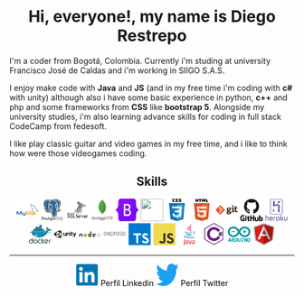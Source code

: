 <h1 align="center"> Hi, everyone!, my name is Diego Restrepo</h1>
I'm a coder from Bogotá, Colombia. Currently i'm studing at university Francisco José de Caldas and i'm working in SIIGO S.A.S.

I enjoy make code with **Java** and **JS** (and in my free time i'm coding with **c#** with unity) although also i have some basic experience in python, **c++** and php and some frameworks from **CSS** like **bootstrap 5**. Alongside my  university studies, i'm also learning advance skills for coding in full stack CodeCamp from fedesoft.

I like play classic guitar and video games in my free time, and i like to think how were those videogames coding.

<h2 align="center">Skills</h2>
<div align="center">
<a href="https://www.mysql.com" target="_blank"><img src="https://github.com/devicons/devicon/blob/master/icons/mysql/mysql-original-wordmark.svg" alt="" width="40" height="40"/></a>
<a href="https://www.postgresql.org" target="_blank"><img src="https://github.com/devicons/devicon/blob/master/icons/postgresql/postgresql-original-wordmark.svg" alt="" width="40" height="40"/></a>
<a href="https://www.microsoft.com/es-es/sql-server/sql-server-downloads" target="_blank"><img src="https://github.com/devicons/devicon/blob/master/icons/microsoftsqlserver/microsoftsqlserver-plain-wordmark.svg" alt="" width="40" height="40"/></a>
<a href="https://www.mongodb.com/" target="_blank"><img src="https://github.com/devicons/devicon/blob/master/icons/mongodb/mongodb-original-wordmark.svg" alt="" width="40" height="40"/></a>
<a href="https://getbootstrap.com" target="_blank"><img src="https://github.com/devicons/devicon/blob/master/icons/bootstrap/bootstrap-original.svg" alt="" width="40" height="40"/></a>
<a href="https://material.angular.io"><img src="https://camo.githubusercontent.com/c5b95fc653e7928d7277fa065cd098187cb9b7ea2d4d976cef5215a0676d2424/68747470733a2f2f63646e2e6a7364656c6976722e6e65742f67682f616e67756c61722d6d6174657269616c2d657874656e73696f6e732f7061676573406d61737465722f6173736574732f616e67756c61722d6d6174657269616c2d657874656e73696f6e732d6c6f676f2e706e67" alt="" width="40" height="40"/></a>  
<a href="https://developer.mozilla.org/es/docs/Web/CSS" target="_blank"><img src="https://github.com/devicons/devicon/blob/master/icons/css3/css3-original-wordmark.svg" alt="" width="40" height="40"/></a>
<a href="https://developer.mozilla.org/es/docs/Web/HTML" target="_blank"><img src="https://github.com/devicons/devicon/blob/master/icons/html5/html5-original-wordmark.svg" alt="" width="40" height="40"/></a>
<a href="https://git-scm.com" target="_blank"><img src="https://github.com/devicons/devicon/blob/master/icons/git/git-original-wordmark.svg" alt="" width="40" height="40"/></a>
<a href="https://github.com" target="_blank"><img src="https://github.com/devicons/devicon/blob/master/icons/github/github-original-wordmark.svg" alt="" width="40" height="40"/></a>
<a href="https://www.heroku.com" target="_blank"><img src="https://github.com/devicons/devicon/blob/master/icons/heroku/heroku-original-wordmark.svg" alt="" width="40" height="40"/></a>
<a href="https://www.docker.com" target="_blank"><img src="https://github.com/devicons/devicon/blob/master/icons/docker/docker-original-wordmark.svg" alt="" width="40" height="40"/></a>
<a href="https://unity.com" target="_blank"><img src="https://github.com/devicons/devicon/blob/master/icons/unity/unity-original-wordmark.svg" alt="" width="40" height="40"/></a>
<a href="https://nodejs.org/es/" target="_blank"><img src="https://github.com/devicons/devicon/blob/master/icons/nodejs/nodejs-original-wordmark.svg" alt="" width="40" height="40"/></a>
<a href="https://expressjs.com/" target="_blank"><img src="https://github.com/devicons/devicon/blob/master/icons/express/express-original-wordmark.svg" alt="" width="40" height="40"/></a>
<a href="https://www.typescriptlang.org" target="_blank"><img src="https://github.com/devicons/devicon/blob/master/icons/typescript/typescript-original.svg" alt="" width="40" height="40"/></a>
<a href="https://developer.mozilla.org/es/docs/Web/JavaScript" target="_blank"><img src="https://github.com/devicons/devicon/blob/master/icons/javascript/javascript-original.svg" alt="" width="40" height="40"/></a>
<a href="https://www.java.com/" target="_blank"><img src="https://github.com/devicons/devicon/blob/master/icons/java/java-original-wordmark.svg" alt="" width="40" height="40"/></a>
<a href="https://docs.microsoft.com/en-us/dotnet/csharp/" target="_blank"><img src="https://github.com/devicons/devicon/blob/master/icons/csharp/csharp-line.svg" alt="" width="40" height="40"/></a>
<a href="https://www.arduino.cc" target="_blank"><img src="https://github.com/devicons/devicon/blob/master/icons/arduino/arduino-original-wordmark.svg" alt="" width="40" height="40"/></a>
<a href="https://angular.io"><img src="https://github.com/devicons/devicon/blob/master/icons/angularjs/angularjs-original.svg" alt="" width="40" height="40"/></a>
</div>
<hr />
<div align="center">
<a href="https://www.linkedin.com/in/diego-alejandro-restrepo-vela-49aa5918a/" style="text-decoration:none;color:black;" target="_blank"><img src="https://github.com/devicons/devicon/blob/master/icons/linkedin/linkedin-original.svg" alt="" width="40" height="40"/> Perfil Linkedin</a>
<a href="https://twitter.com/AlejoVelaCode" style="text-decoration:none;color:black;" target="_blank"><img src="https://github.com/devicons/devicon/blob/master/icons/twitter/twitter-original.svg" alt="" width="40" height="40"/> Perfil Twitter</a>
</div>
<!--
On progress
<a href=""><img src="https://github.com/devicons/devicon/blob/master/icons/sass/sass-original.svg" alt="" width="40" height="40"/></a>
<a href=""><img src="https://github.com/devicons/devicon/blob/master/icons/python/python-original-wordmark.svg" alt="" width="40" height="40"/></a>
<a href=""><img src="https://github.com/devicons/devicon/blob/master/icons/php/php-original.svg" alt="" width="40" height="40"/></a>
<a href=""><img src="https://github.com/devicons/devicon/blob/master/icons/dot-net/dot-net-original-wordmark.svg" alt="" width="40" height="40"/></a>
<a href=""><img src="https://github.com/devicons/devicon/blob/master/icons/react/react-original-wordmark.svg" alt="" width="40" height="40"/></a>
<a href=""><img src="https://github.com/devicons/devicon/blob/master/icons/vuejs/vuejs-original-wordmark.svg" alt="" width="40" height="40"/></a>
<a href=""><img src="https://github.com/devicons/devicon/blob/master/icons/svelte/svelte-original-wordmark.svg" alt="" width="40" height="40"/></a>
<a href=""><img src="https://github.com/devicons/devicon/blob/master/icons/electron/electron-original.svg" alt="" width="40" height="40"/></a>
<a href=""><img src="https://github.com/devicons/devicon/blob/master/icons/elixir/elixir-original-wordmark.svg" alt="" width="40" height="40"/></a>
<a href=""><img src="https://github.com/devicons/devicon/blob/master/icons/figma/figma-original.svg" alt="" width="40" height="40"/></a>
<a href=""><img src="https://github.com/devicons/devicon/blob/master/icons/firebase/firebase-plain-wordmark.svg" alt="" width="40" height="40"/></a>
<a href=""><img src="https://github.com/devicons/devicon/blob/master/icons/go/go-original.svg" alt="" width="40" height="40"/></a>
<a href=""><img src="https://github.com/devicons/devicon/blob/master/icons/ionic/ionic-original-wordmark.svg" alt="" width="40" height="40"/></a>
<a href=""><img src="https://github.com/devicons/devicon/blob/master/icons/jenkins/jenkins-original.svg" alt="" width="40" height="40"/></a>
<a href=""><img src="https://github.com/devicons/devicon/blob/master/icons/kotlin/kotlin-original-wordmark.svg" alt="" width="40" height="40"/></a>
<a href=""><img src="https://github.com/devicons/devicon/blob/master/icons/less/less-plain-wordmark.svg" alt="" width="40" height="40"/></a>
<a href=""><img src="https://github.com/devicons/devicon/blob/master/icons/nextjs/nextjs-original-wordmark.svg" alt="" width="40" height="40"/></a>
<a href=""><img src="https://github.com/devicons/devicon/blob/master/icons/tensorflow/tensorflow-original-wordmark.svg" alt="" width="40" height="40"/></a>
<a href=""><img src="https://github.com/devicons/devicon/blob/master/icons/symfony/symfony-original-wordmark.svg" alt="" width="40" height="40"/></a>
<a href=""><img src="https://github.com/devicons/devicon/blob/master/icons/webpack/webpack-original-wordmark.svg" alt="" width="40" height="40"/></a>
<a href=""><img src="https://github.com/devicons/devicon/blob/master/icons/android/android-original-wordmark.svg" alt="" width="40" height="40"/></a>
<a href=""><img src="https://github.com/devicons/devicon/blob/master/icons/amazonwebservices/amazonwebservices-original-wordmark.svg" alt="" width="40" height="40"/></a>
<a href=""><img src="" alt="" width="40" height="40"/></a>
-->
